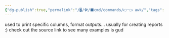 ```yaml
---
{"dg-publish":true,"permalink":"/🖥/🛠/⬛cmd/commands/👉👈 awk/","tags":["cheat","unix"]}
---
```




used to print specific columns, format outputs... usually for creating reports :)
 check out the source link to see many examples is gud